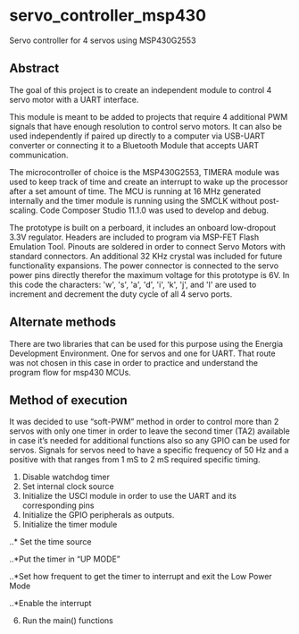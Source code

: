# servo_controller_msp430
Servo controller for 4 servos using MSP430G2553
## Abstract
The goal of this project is to create an independent module to control 4 servo motor with a UART interface. 

This module is meant to be added to projects that require 4 additional PWM signals that have enough resolution to control servo motors. It can also be used independently if paired up directly to a computer via USB-UART converter or connecting it to a Bluetooth Module that accepts UART communication. 

The microcontroller of choice is the MSP430G2553, TIMERA module was used to keep track of time and create an interrupt to wake up the processor after a set amount of time. The MCU is running at 16 MHz generated internally and the timer module is running using the SMCLK without post-scaling. Code Composer Studio 11.1.0 was used to develop and debug. 

The prototype is built on a perboard, it includes an onboard low-dropout 3.3V regulator. Headers are included to program via MSP-FET Flash Emulation Tool. Pinouts are soldered in order to connect Servo Motors with standard connectors. An additional 32 KHz crystal was included for future functionality expansions. The power connector is connected to the servo power pins directly therefor the maximum voltage for this prototype is 6V. In this code the characters: 'w', 's', 'a', 'd', 'i', 'k', 'j', and 'l' are used to increment and decrement the duty cycle of all 4 servo ports. 

## Alternate methods
There are two libraries that can be used for this purpose using the Energia Development Environment. One for servos and one for UART. That route was not chosen in this case in order to practice and understand the program flow for msp430 MCUs. 

## Method of execution
It was decided to use “soft-PWM” method in order to control more than 2 servos with only one timer in order to leave the second timer (TA2) available in case it’s needed for additional functions also so any GPIO can be used for servos. Signals for servos need to have a specific frequency of 50 Hz and a positive with that ranges from 1 mS to 2 mS required specific timing. 

1. Disable watchdog timer
2. Set internal clock source
3. Initialize the USCI module in order to use the UART and its corresponding pins
4. Initialize the GPIO peripherals as outputs.
5. Initialize the timer module

  ..* Set the time source

  ..*Put the timer in “UP MODE”

  ..*Set how frequent to get the timer to interrupt and exit the Low Power Mode

  ..*Enable the interrupt

6. Run the main() functions 
